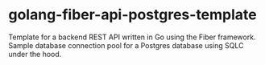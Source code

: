 # golang-fiber-api-postgres-template
Template for a backend REST API written in Go using the Fiber framework. Sample database connection pool for a Postgres database using SQLC under the hood.
